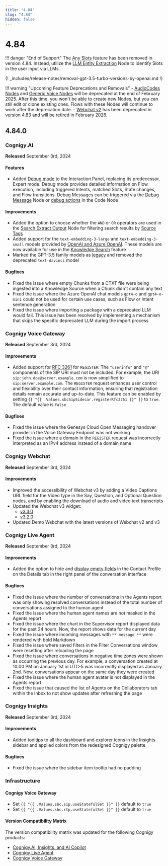 ```yaml
---
title: "4.84"
slug: "4.84"
hidden: false
---
```


# 4.84

!!! danger "End of Support"
    The [Any Slots](../ai/empower/nlu/slots-and-lexicons/any-slots.md) feature has been removed in version 4.84. Instead, utilize the [LLM Entity Extraction](https://docs.cognigy.com/ai/nodes/other-nodes/llm-entity-extract/) Node to identify Slots in the user input via LLMs.

{! _includes/release-notes/removal-gpt-3.5-turbo-versions-by-openai.md !}

!!! warning "Upcoming Feature Deprecations and Removals"
    - [AudioCodes Nodes](../ai/build/node-reference/voice/audiocodes/overview.md) and [Generic Voice Nodes](../ai/build/node-reference/voice/generic/overview.md) will be deprecated at the end of February 2025. After this time, you won't be able to create new Nodes, but you can still edit or clone existing ones. Flows with these Nodes will continue to work after the deprecation date.
    - [Webchat v2](../webchat/v2/overview.md) has been deprecated in version 4.83 and will be retired in February 2026.

## 4.84.0

### Cognigy.AI

**Released** September 3rd, 2024

#### Features

- Added [Debug mode](../ai/test/interaction-panel/overview.md#debug-mode) to the Interaction Panel, replacing its predecessor, Expert mode. Debug mode provides detailed information on Flow execution, including triggered Intents, matched Slots, State changes, and Flow transitions. Debug Messages can be triggered via the [Debug Message](../ai/build/node-reference/basic/debug-message.md) Node or [debug actions](../ai/build/node-reference/basic/code/actions.md#actionslogdebugmessage--actionslogdebugerror--apilogdebugmessage--apilogdebugerror) in the Code Node

#### Improvements

- Added the option to choose whether the `AND` or `OR` operators are used in the [Search Extract Output](../ai/build/node-reference/other-nodes/search-extract-output.md) Node for filtering search results by [Source Tags](../ai/empower/knowledge-ai/source-tags.md)
- Added support for the `text-embedding-3-large` and `text-embedding-3-small` models provided by [OpenAI and Azure OpenAI](../ai/empower/llms.md#supported-models). These models are now available for use in the [Knowledge Search](../ai/empower/knowledge-ai/overview.md#which-model-to-choose) feature
- Marked the GPT-3.5 family models as [legacy](../ai/empower/llms.md#supported-models) and removed the deprecated `text-davinci` model

#### Bugfixes

- Fixed the issue where empty Chunks from a CTXT file were being ingested into a Knowledge Source when a Chunk didn't contain any text
- Fixed the issue where the Azure OpenAI chat models `gpt4-o` and `gpt4-o-mini` could not be used for certain use cases, such as Flow or Intent sentence generation
- Fixed the issue where importing a package with a deprecated LLM would fail. This issue has been resolved by implementing a mechanism that skips the specific deprecated LLM during the import process

### Cognigy Voice Gateway

**Released** September 3rd, 2024

#### Improvements

- Added support for [RFC 3261](https://datatracker.ietf.org/doc/html/rfc3261#section-10.2) for `REGISTER`: The `"userinfo"` and `"@"` components of the SIP URI must not be included. For example, the URI `sip:john.doe@server.example.com` is now simplified to `sip:server.example.com`. The `REGISTER` request enhances user control and flexibility over their contact information, ensuring that registration details remain accurate and up-to-date. This feature can be enabled by setting `{{ "{{ .Values.sbcSipSidecar.registerRfc3261 }}" }}` to `true`. The default value is `false`

#### Bugfixes

- Fixed the issue where the Genesys Cloud Open Messaging handover provider in the Voice Gateway Endpoint was not working
- Fixed the issue where a domain in the `REGISTER` request was incorrectly interpreted as an IPv4 address instead of a domain name

### Cognigy Webchat

**Released** September 3rd, 2024

#### Improvements

- Improved the accessibility of Webchat v3 by adding a Video Captions URL field for the Video type in the Say, Question, and Optional Question nodes, and by enabling the download of audio and video text transcripts
- Updated the Webchat v3 widget:
    - [v3.3.0](https://github.com/Cognigy/Webchat/releases/tag/v3.3.0)
    - [v3.2.0](https://github.com/Cognigy/Webchat/releases/tag/v3.2.0)
- Updated Demo Webchat with the latest versions of Webchat v2 and v3

### Cognigy Live Agent

**Released** September 3rd, 2024

#### Improvements

- Added the option to hide and [display empty fields](../live-agent/conversation/overview.md#view-hidden-fields-in-contact-profile-details) in the Contact Profile on the Details tab in the right panel of the conversation interface

#### Bugfixes

- Fixed the issue where the number of conversations in the Agents report was only showing resolved conversations instead of the total number of conversations assigned to the human agent
- Fixed the issue where the human agent names are not masked in the Agents report
- Fixed the issue where the chart in the Supervisor report displayed data for the past 24 hours. Now, the report shows data for the current day
- Fixed the issue where incoming messages with `** message **` were rendered with bold Markdown
- Fixed the issue where saved filters in the Filter Conversations window were resetting after reloading the page
- Fixed the issue where conversations in negative time zones were shown as occurring the previous day. For example, a conversation created at 10:00 PM on January 1st in UTC-5 was incorrectly displayed as January 2nd. Now, conversations appear on the same day they were created
- Fixed the issue where the human agent avatar is not displayed in the Agents report
- Fixed the issue that caused the list of Agents on the Collaborators tab within the Inbox to not show updates after refreshing the page

### Cognigy Insights

**Released** September 3rd, 2024

#### Improvements

- Added tooltips to all the dashboard and explorer icons in the Insights sidebar and applied colors from the redesigned Cognigy palette

#### Bugfixes

- Fixed the issue where the sidebar item tooltip had no padding

### Infrastructure

#### Cognigy Voice Gateway

- Set `{{ "{{ .Values.sbc.sip.useStatefulSet }}" }}` default to `true`
- Set `{{ "{{ .Values.sbc.rtp.useStatefulSet }}" }}` default to `true`

#### Version Compatibility Matrix

The version compatibility matrix was updated for the following Cognigy products:

- [Cognigy.AI, Insights, and AI Copilot](../ai/installation/version-compatibility-matrix.md)
- [Cognigy Live Agent](../live-agent/installation/deployment/version-compatibility-matrix.md)
- [Cognigy Voice Gateway](../voice-gateway/installation/version-compatibility-matrix.md)
